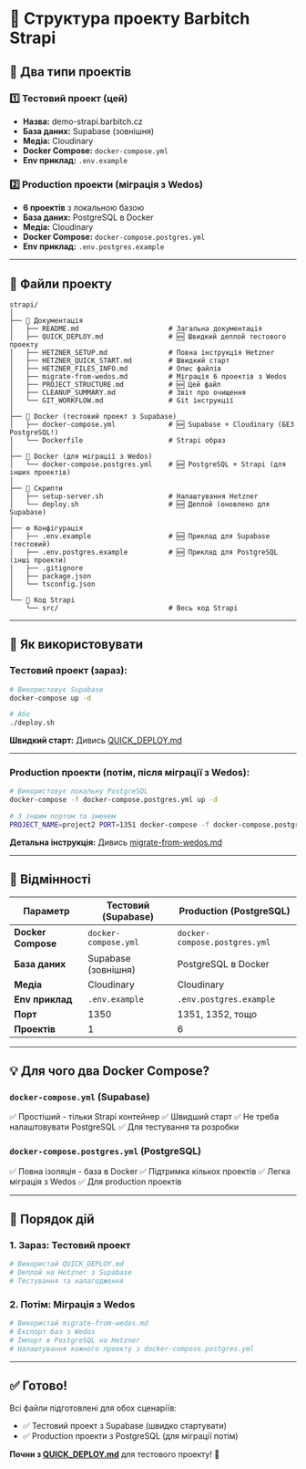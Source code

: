 # 📁 Структура проекту Barbitch Strapi

## 🎯 Два типи проектів

### 1️⃣ Тестовий проект (цей)
- **Назва:** demo-strapi.barbitch.cz
- **База даних:** Supabase (зовнішня)
- **Медіа:** Cloudinary
- **Docker Compose:** `docker-compose.yml`
- **Env приклад:** `.env.example`

### 2️⃣ Production проекти (міграція з Wedos)
- **6 проектів** з локальною базою
- **База даних:** PostgreSQL в Docker
- **Медіа:** Cloudinary
- **Docker Compose:** `docker-compose.postgres.yml`
- **Env приклад:** `.env.postgres.example`

---

## 📂 Файли проекту

```
strapi/
│
├── 📘 Документація
│   ├── README.md                      # Загальна документація
│   ├── QUICK_DEPLOY.md                # 🆕 Швидкий деплой тестового проекту
│   ├── HETZNER_SETUP.md               # Повна інструкція Hetzner
│   ├── HETZNER_QUICK_START.md         # Швидкий старт
│   ├── HETZNER_FILES_INFO.md          # Опис файлів
│   ├── migrate-from-wedos.md          # Міграція 6 проектів з Wedos
│   ├── PROJECT_STRUCTURE.md           # 🆕 Цей файл
│   ├── CLEANUP_SUMMARY.md             # Звіт про очищення
│   └── GIT_WORKFLOW.md                # Git інструкції
│
├── 🐳 Docker (тестовий проект з Supabase)
│   ├── docker-compose.yml             # 🆕 Supabase + Cloudinary (БЕЗ PostgreSQL!)
│   └── Dockerfile                     # Strapi образ
│
├── 🐳 Docker (для міграції з Wedos)
│   └── docker-compose.postgres.yml    # 🆕 PostgreSQL + Strapi (для інших проектів)
│
├── 🔧 Скрипти
│   ├── setup-server.sh                # Налаштування Hetzner
│   └── deploy.sh                      # 🆕 Деплой (оновлено для Supabase)
│
├── ⚙️ Конфігурація
│   ├── .env.example                   # 🆕 Приклад для Supabase (тестовий)
│   ├── .env.postgres.example          # 🆕 Приклад для PostgreSQL (інші проекти)
│   ├── .gitignore
│   ├── package.json
│   └── tsconfig.json
│
└── 📂 Код Strapi
    └── src/                           # Весь код Strapi
```

---

## 🚀 Як використовувати

### Тестовий проект (зараз):

```bash
# Використовує Supabase
docker-compose up -d

# Або
./deploy.sh
```

**Швидкий старт:** Дивись [QUICK_DEPLOY.md](./QUICK_DEPLOY.md)

---

### Production проекти (потім, після міграції з Wedos):

```bash
# Використовує локальну PostgreSQL
docker-compose -f docker-compose.postgres.yml up -d

# З іншим портом та іменем
PROJECT_NAME=project2 PORT=1351 docker-compose -f docker-compose.postgres.yml up -d
```

**Детальна інструкція:** Дивись [migrate-from-wedos.md](./migrate-from-wedos.md)

---

## 🔄 Відмінності

| Параметр | Тестовий (Supabase) | Production (PostgreSQL) |
|----------|---------------------|-------------------------|
| **Docker Compose** | `docker-compose.yml` | `docker-compose.postgres.yml` |
| **База даних** | Supabase (зовнішня) | PostgreSQL в Docker |
| **Медіа** | Cloudinary | Cloudinary |
| **Env приклад** | `.env.example` | `.env.postgres.example` |
| **Порт** | 1350 | 1351, 1352, тощо |
| **Проектів** | 1 | 6 |

---

## 💡 Для чого два Docker Compose?

### `docker-compose.yml` (Supabase)
✅ Простіший - тільки Strapi контейнер
✅ Швидший старт
✅ Не треба налаштовувати PostgreSQL
✅ Для тестування та розробки

### `docker-compose.postgres.yml` (PostgreSQL)
✅ Повна ізоляція - база в Docker
✅ Підтримка кількох проектів
✅ Легка міграція з Wedos
✅ Для production проектів

---

## 📝 Порядок дій

### 1. Зараз: Тестовий проект
```bash
# Використай QUICK_DEPLOY.md
# Deплой на Hetzner з Supabase
# Тестування та налагодження
```

### 2. Потім: Міграція з Wedos
```bash
# Використай migrate-from-wedos.md
# Експорт баз з Wedos
# Імпорт в PostgreSQL на Hetzner
# Налаштування кожного проекту з docker-compose.postgres.yml
```

---

## ✅ Готово!

Всі файли підготовлені для обох сценаріїв:
- ✅ Тестовий проект з Supabase (швидко стартувати)
- ✅ Production проекти з PostgreSQL (для міграції потім)

**Почни з [QUICK_DEPLOY.md](./QUICK_DEPLOY.md)** для тестового проекту! 🚀
